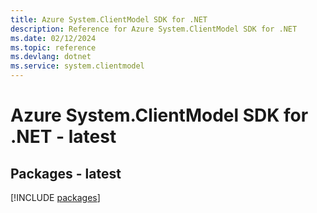 ```yaml
---
title: Azure System.ClientModel SDK for .NET
description: Reference for Azure System.ClientModel SDK for .NET
ms.date: 02/12/2024
ms.topic: reference
ms.devlang: dotnet
ms.service: system.clientmodel
---
```

# Azure System.ClientModel SDK for .NET - latest
## Packages - latest
[!INCLUDE [packages](system.clientmodel-index.md)]